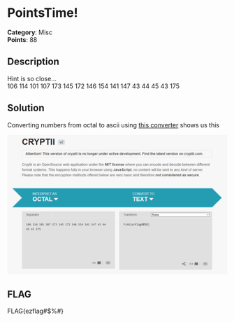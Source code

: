 # PointsTime!
**Category**: Misc \
**Points**: 88

## Description
Hint is so close... \
106 114 101 107 173 145 172 146 154 141 147 43 44 45 43 175

## Solution
Converting numbers from octal to ascii using [this converter](https://v2.cryptii.com/octal/text) shows us this

![](https://github.com/Gruzjan/ctfWriteUps/blob/cosmetics/153plus1/PointsTime!/octal.PNG)

## FLAG 
FLAG{ezflag#$%#}
